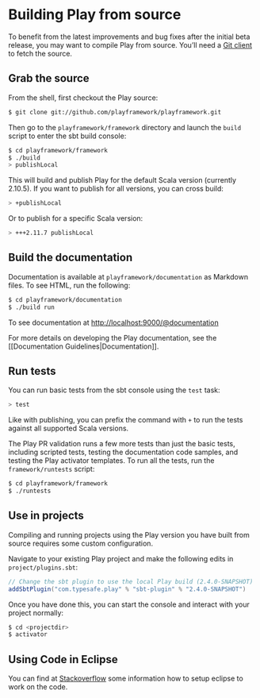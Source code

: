 <!--- Copyright (C) 2009-2015 Typesafe Inc. <http://www.typesafe.com> -->
# Building Play from source

To benefit from the latest improvements and bug fixes after the initial beta release, you may want to compile Play from source. You’ll need a [Git client](https://git-scm.com/) to fetch the source.

## Grab the source
From the shell, first checkout the Play source:

```bash
$ git clone git://github.com/playframework/playframework.git
```

Then go to the `playframework/framework` directory and launch the `build` script to enter the sbt build console:

```bash
$ cd playframework/framework
$ ./build
> publishLocal
```

This will build and publish Play for the default Scala version (currently 2.10.5). If you want to publish for all versions, you can cross build:

```bash
> +publishLocal
```

Or to publish for a specific Scala version:

```bash
> +++2.11.7 publishLocal
```

## Build the documentation

Documentation is available at `playframework/documentation` as Markdown files. To see HTML, run the following:

```bash
$ cd playframework/documentation
$ ./build run
```

To see documentation at [http://localhost:9000/@documentation](http://localhost:9000/@documentation)

For more details on developing the Play documentation, see the [[Documentation Guidelines|Documentation]].

## Run tests

You can run basic tests from the sbt console using the `test` task:

```bash
> test
```

Like with publishing, you can prefix the command with `+` to run the tests against all supported Scala versions.

The Play PR validation runs a few more tests than just the basic tests, including scripted tests, testing the documentation code samples, and testing the Play activator templates.  To run all the tests, run the `framework/runtests` script:

```bash
$ cd playframework/framework
$ ./runtests
```

## Use in projects

Compiling and running projects using the Play version you have built from source requires some custom configuration.

Navigate to your existing Play project and make the following edits in `project/plugins.sbt`:

```scala
// Change the sbt plugin to use the local Play build (2.4.0-SNAPSHOT)
addSbtPlugin("com.typesafe.play" % "sbt-plugin" % "2.4.0-SNAPSHOT")
```

Once you have done this, you can start the console and interact with your project normally:

```bash
$ cd <projectdir>
$ activator
```

## Using Code in Eclipse

You can find at [Stackoverflow](https://stackoverflow.com/questions/10053201/how-to-setup-eclipse-ide-work-on-the-playframework-2-0/10055419#10055419) some information how to setup eclipse to work on the code.
